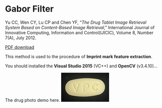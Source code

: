 # Gabor Filter

Yu CC, Wen CY, Lu CP and Chen YF, “*The Drug Tablet Image Retrieval System Based on Content-Based Image Retrieval*,” International Journal of Innovative Computing, Information and Control(IJICIC), Volume 8, Number 7(A), July 2012.

[PDF download](http://www.ijicic.org/ijicic-11-03080.pdf)

This method is used to the procedure of **Imprint mark feature extraction**.

You should installed the **Visual Studio 2015** (VC++) and **OpenCV** (v3.4.10)...

The drug photo demo here.
![Here is the drug image](GaborFilter/vpc_black1.png)
